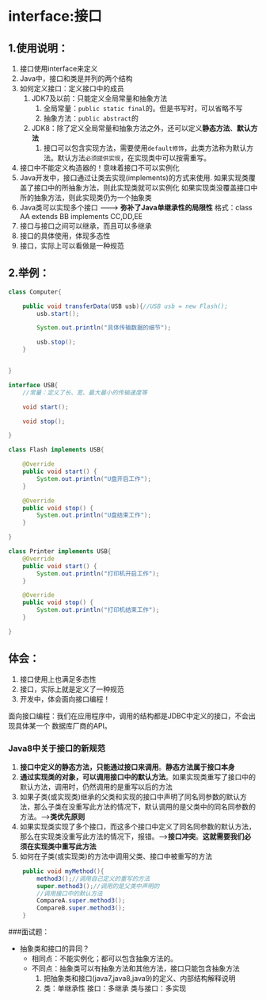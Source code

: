 # interface:接口
## 1.使用说明：

1. 接口使用interface来定义
2. Java中，接口和类是并列的两个结构
3. 如何定义接口：定义接口中的成员
   1. JDK7及以前：只能定义全局常量和抽象方法
      1. 全局常量：`public static final`的。但是书写时，可以省略不写
      2. 抽象方法：`public abstract`的
   2. JDK8：除了定义全局常量和抽象方法之外，还可以定义**静态方法**、**默认方法**
      1. 接口可以包含实现方法，需要使用`default修饰`，此类方法称为默认方法。默认方法`必须提供实现`，在实现类中可以按需重写。
4. 接口中不能定义构造器的！意味着接口不可以实例化 
5. Java开发中，接口通过让类去实现(implements)的方式来使用.
如果实现类覆盖了接口中的所抽象方法，则此实现类就可以实例化
如果实现类没覆盖接口中所的抽象方法，则此实现类仍为一个抽象类 
6. Java类可以实现多个接口 ---> **弥补了Java单继承性的局限性**
格式：class AA extends BB implements CC,DD,EE 
7. 接口与接口之间可以继承，而且可以多继承 
8. 接口的具体使用，体现多态性
9. 接口，实际上可以看做是一种规范
## 2.举例：
```java
class Computer{

    public void transferData(USB usb){//USB usb = new Flash();
        usb.start();

        System.out.println("具体传输数据的细节");

        usb.stop();
    }


}

interface USB{
    //常量：定义了长、宽、最大最小的传输速度等

    void start();

    void stop();

}

class Flash implements USB{

    @Override
    public void start() {
        System.out.println("U盘开启工作");
    }

    @Override
    public void stop() {
        System.out.println("U盘结束工作");
    }

}

class Printer implements USB{
    @Override
    public void start() {
        System.out.println("打印机开启工作");
    }

    @Override
    public void stop() {
        System.out.println("打印机结束工作");
    }

}
```
## 体会：

1. 接口使用上也满足多态性
2. 接口，实际上就是定义了一种规范
3. 开发中，体会面向接口编程！	

面向接口编程：我们在应用程序中，调用的结构都是JDBC中定义的接口，不会出现具体某一个
数据库厂商的API。
### Java8中关于接口的新规范

1. **接口中定义的静态方法，只能通过接口来调用**。**静态方法属于接口本身**
2. **通过实现类的对象，可以调用接口中的默认方法**。如果实现类重写了接口中的默认方法，调用时，仍然调用的是重写以后的方法
3. 如果子类(或实现类)继承的父类和实现的接口中声明了同名同参数的默认方法，那么子类在没重写此方法的情况下，默认调用的是父类中的同名同参数的方法。-->**类优先原则**
4. 如果实现类实现了多个接口，而这多个接口中定义了同名同参数的默认方法，那么在实现类没重写此方法的情况下，报错。-->**接口冲突**。**这就需要我们必须在实现类中重写此方法**
5. 如何在子类(或实现类)的方法中调用父类、接口中被重写的方法
```java
	public void myMethod(){
		method3();//调用自己定义的重写的方法
		super.method3();//调用的是父类中声明的
		//调用接口中的默认方法
		CompareA.super.method3();
		CompareB.super.method3();
	}
```
###面试题：
* 抽象类和接口的异同？
   * 相同点：不能实例化；都可以包含抽象方法的。
   * 不同点：抽象类可以有抽象方法和其他方法，接口只能包含抽象方法
      1. 把抽象类和接口(java7,java8,java9)的定义、内部结构解释说明
      2. 类：单继承性 接口：多继承 类与接口：多实现


